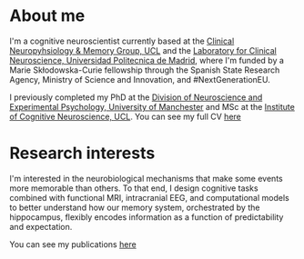 
# About me
I'm a cognitive neuroscientist currently based at the [Clinical Neuropyhsiology & Memory Group, UCL](https://www.ucl.ac.uk/icn/research/research-groups/clinical-neurophysiology-memory) and the [Laboratory for Clinical Neuroscience, Universidad Politecnica de Madrid](https://www.thestrangelab.org/), where I'm funded by a Marie Skłodowska-Curie fellowship through the Spanish State Research Agency, Ministry of Science and Innovation, and #NextGenerationEU.


I previously completed my PhD at the [Division of Neuroscience and Experimental Psychology, University of Manchester](https://www.research.manchester.ac.uk/portal/en/facultiesandschools/division-of-neuroscience--experimental-psychology(56df8793-4074-4d32-b197-a40989cfefc7).html) and MSc at the [Institute of Cognitive Neuroscience, UCL](https://www.ucl.ac.uk/icn/). You can see my full CV [here](/CV)

# Research interests
I'm interested in the neurobiological mechanisms that make some events more memorable than others. To that end, I design cognitive tasks combined with functional MRI, intracranial EEG, and computational models to better understand how our memory system, orchestrated by the hippocampus, flexibly encodes information as a function of predictability and expectation. 


You can see my publications [here](/publications)
